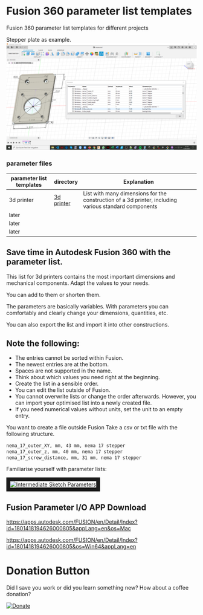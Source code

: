 # Fusion 360 parameter list templates
Fusion 360 parameter list templates for different projects

Stepper plate as example.
![Example with stepper plate](/images/Fusion_360_Parameter_List.png)


### parameter files
| parameter list templates | 	directory | Explanation |
| --------- | --------- | --------- |
| 3d printer | [3d printer](/3d%20printer/) | List with many dimensions for the construction of a 3d printer, including various standard components |
| later | | |
| later | | |
| later | | |

## Save time in Autodesk Fusion 360 with the parameter list.

This list for 3d printers contains the most important dimensions and mechanical components.
Adapt the values to your needs.

You can add to them or shorten them.

The parameters are basically variables.
With parameters you can comfortably and clearly change your dimensions, quantities, etc.

You can also export the list and import it into other constructions.

## Note the following:
- The entries cannot be sorted within Fusion.
- The newest entries are at the bottom.
- Spaces are not supported in the name.
- Think about which values you need right at the beginning.
- Create the list in a sensible order.
- You can edit the list outside of Fusion.
- You cannot overwrite lists or change the order afterwards. However, you can import your optimised list into a newly created file.
- If you need numerical values without units, set the unit to an empty entry.


You want to create a file outside Fusion
Take a csv or txt file with the following structure.

```
nema_17_outer_XY, mm, 43 mm, nema 17 stepper
nema_17_outer_z, mm, 40 mm, nema 17 stepper
nema_17_screw_distance, mm, 31 mm, nema 17 stepper
```

Familiarise yourself with parameter lists:


<a href="http://www.youtube.com/watch?feature=player_embedded&v=UVtEG_FXKow
" target="_blank"><img src="http://img.youtube.com/vi/UVtEG_FXKow/0.jpg" 
alt="Intermediate Sketch Parameters" width="480" height="360" border="10" /></a>

## Fusion Parameter I/O APP Download

https://apps.autodesk.com/FUSION/en/Detail/Index?id=1801418194626000805&appLang=en&os=Mac

https://apps.autodesk.com/FUSION/en/Detail/Index?id=1801418194626000805&os=Win64&appLang=en


# Donation Button

Did I save you work or did you learn something new?
How about a coffee donation?

[![Donate](https://img.shields.io/badge/Donate-PayPal-green.svg)](https://www.paypal.com/cgi-bin/webscr?cmd=_s-xclick&hosted_button_id=5QXCQYNWP8CCJ)

